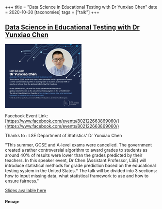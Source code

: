 +++
title = "Data Science in Educational Testing with Dr Yunxiao Chen"
date = 2020-10-30
[taxonomies]
tags = ["talk"]
+++

## [Data Science in Educational Testing with Dr Yunxiao Chen](https://www.facebook.com/events/802122663869060/)

<img src = "/2020/event-banners/data-science-educational-testing.png" height=20% width=50%> 


Facebook Event Link: [https://www.facebook.com/events/802122663869060/](https://www.facebook.com/events/802122663869060/)

Thanks to :  LSE Department of Statistics' Dr Yunxiao Chen

"This summer, GCSE and A-level exams were cancelled. The government created a rather controversial algorithm to award grades to students as around 40% of results were lower than the grades predicted by their teachers.
In this speaker event, Dr Chen (Assistant Professor, LSE) will introduce statistical methods for grade prediction based on the educational testing system in the United States.* The talk will be divided into 3 sections: how to input missing data, what statistical framework to use and how to ensure fairness."

[Slides available here](/2020/slides/GiveItAGoSlides2020.pdf)

#### Recap:
